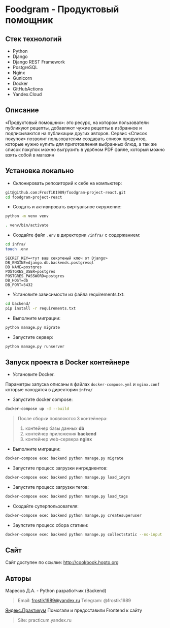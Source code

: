 # Foodgram - Продуктовый помощник

## Стек технологий

- Python
- Django
- Django REST Framework
- PostgreSQL
- Nginx
- Gunicorn
- Docker
- GitHubActions
- Yandex.Cloud

## Описание

«Продуктовый помощник»: это ресурс, на котором пользователи публикуют рецепты, добавляют чужие рецепты в избранное и подписываются на публикации других авторов. Сервис «Список покупок» позволит пользователям создавать список продуктов, которые нужно купить для приготовления выбранных блюд, а так же список покупок можно выгрузить в удобном PDF файле, который можно взять собой в магазин

## Установка локально

- Склонировать репозиторий к себе на компьютер:

```bash
git@github.com:FrosTiK1989/foodgram-project-react.git
cd foodgram-project-react
```

- Cоздать и активировать виртуальное окружение:

```bash
python -m venv venv
```

```bash
. venv/bin/activate
```

- Cоздайте файл `.env` в директории `/infra/` с содержанием:

```bash
cd infra/
touch .env
```

```
SECRET_KEY=<тут ваш секртеный ключ от Django>
DB_ENGINE=django.db.backends.postgresql
DB_NAME=postgres
POSTGRES_USER=postgres
POSTGRES_PASSWORD=postgres
DB_HOST=db
DB_PORT=5432
```

- Установите зависимости из файла requirements.txt:

```bash
cd backend/
pip install -r requirements.txt
```

- Выполните миграции:

```bash
python manage.py migrate
```

- Запустите сервер:

```bash
python manage.py runserver
```

## Запуск проекта в Docker контейнере

- Установите Docker.

Параметры запуска описаны в файлах `docker-compose.yml` и `nginx.conf` которые находятся в директории `infra/`

- Запустите docker compose:

```bash
docker-compose up -d --build
```  

  > После сборки появляются 3 контейнера:
  >
  > 1. контейнер базы данных **db**
  > 2. контейнер приложения **backend**
  > 3. контейнер web-сервера **nginx**
  >
- Выполните миграции:

```bash
docker-compose exec backend python manage.py migrate
```

- Запустите процесс загрузки ингредиентов:

```bash
docker-compose exec backend python manage.py load_ingrs
```

- Запустите процесс загрузки тегов:

```bash
docker-compose exec backend python manage.py load_tags
```

- Создайте суперпользователя:

```bash
docker-compose exec backend python manage.py createsuperuser
```

- Заупстите процесс сбора статики:

```bash
docker-compose exec backend python manage.py collectstatic --no-input
```

## Сайт

Сайт доступен по ссылке: <http://cookbook.hopto.org>

## Авторы

Маресов Д.А. - Python разработчик (Backend)

 > Email: frostik1989@yandex.ru
 > Telegram: @frostik1989

[Яндекс.Практикум](https://github.com/yandex-praktikum) Помогали и предоставили Frontend к сайту

 > Site: practicum.yandex.ru
